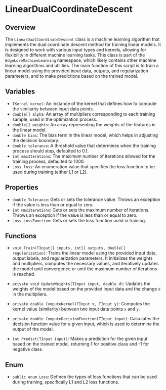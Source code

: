 # LinearDualCoordinateDescent

## Overview
The `LinearDualCoordinateDescent` class is a machine learning algorithm that implements the dual coordinate descent method for training linear models. It is designed to work with various input types and kernels, allowing for flexibility in different machine learning tasks. This class is part of the `EdgeLoreMachineLearning` namespace, which likely contains other machine learning algorithms and utilities. The main function of this script is to train a linear model using the provided input data, outputs, and regularization parameters, and to make predictions based on the trained model.

## Variables
- `TKernel kernel`: An instance of the kernel that defines how to compute the similarity between input data points.
- `double[] alpha`: An array of multipliers corresponding to each training sample, used in the optimization process.
- `double[] weights`: An array representing the weights of the features in the linear model.
- `double bias`: The bias term in the linear model, which helps in adjusting the decision boundary.
- `double tolerance`: A threshold value that determines when the training process should stop, defaulted to 0.1.
- `int maxIterations`: The maximum number of iterations allowed for the training process, defaulted to 1000.
- `Loss loss`: An enumeration value that specifies the loss function to be used during training (either L1 or L2).

## Properties
- `double Tolerance`: Gets or sets the tolerance value. Throws an exception if the value is less than or equal to zero.
- `int MaxIterations`: Gets or sets the maximum number of iterations. Throws an exception if the value is less than or equal to zero.
- `Loss LossFunction`: Gets or sets the loss function used in training.

## Functions
- `void Train(TInput[] inputs, int[] outputs, double[] regularization)`: Trains the linear model using the provided input data, output labels, and regularization parameters. It initializes the weights and multipliers, computes the necessary values, and iteratively updates the model until convergence or until the maximum number of iterations is reached.
  
- `private void UpdateWeights(TInput input, double d)`: Updates the weights of the model based on the provided input data and the change `d` in the multipliers.

- `private double ComputeKernel(TInput x, TInput y)`: Computes the kernel value (similarity) between two input data points `x` and `y`.

- `private double ComputeDecisionFunction(TInput input)`: Calculates the decision function value for a given input, which is used to determine the output of the model.

- `int Predict(TInput input)`: Makes a prediction for the given input based on the trained model, returning 1 for positive class and -1 for negative class.

## Enum
- `public enum Loss`: Defines the types of loss functions that can be used during training, specifically L1 and L2 loss functions.